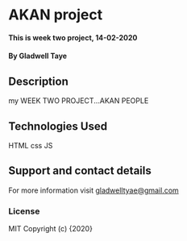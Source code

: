 # AKAN project
#### This is week two project, 14-02-2020
#### By **Gladwell Taye**
## Description
my WEEK TWO PROJECT...AKAN PEOPLE

## Technologies Used
HTML css JS
## Support and contact details
For more information visit gladwelltyae@gmail.com
### License
MIT
Copyright (c) {2020}
